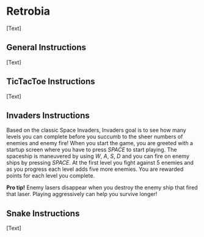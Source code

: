 # Retrobia
[Text]

## General Instructions
[Text]

## TicTacToe Instructions
[Text]

## Invaders Instructions
Based on the classic Space Invaders, Invaders goal is to see how many levels you can complete
before you succumb to the sheer numbers of enemies and enemy fire!
When you start the game, you are greeted with a startup screen where you have to press *SPACE* to start playing.
The spaceship is maneuvered by using *W*, *A*, *S*, *D* and you can fire on enemy ships by pressing *SPACE*.
At the first level you fight against 5 enemies and as you progress each level adds five more enemies. You are rewarded points for each level you complete.

**Pro tip!**
Enemy lasers disappear when you destroy the enemy ship that fired that laser.
Playing aggressively can help you survive longer!

## Snake Instructions
[Text]

